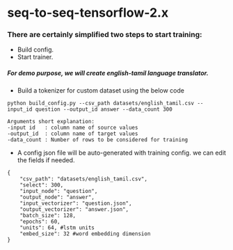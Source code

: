 # seq-to-seq-tensorflow-2.x
### There are certainly simplified two steps to start training:
* Build config.
* Start trainer.

##### For demo purpose, we will create english-tamil language translator. 

* Build a tokenizer for custom dataset using the below code
```
python build_config.py --csv_path datasets/english_tamil.csv --input_id question --output_id answer --data_count 300

Arguments short explanation:
-input id   : column name of source values
-output_id  : column name of target values
-data_count : Number of rows to be considered for training

```
* A config json file will be auto-generated with training config. we can edit the fields if needed.
```
{
    "csv_path": "datasets/english_tamil.csv",
    "select": 300,
    "input_node": "question",
    "output_node": "answer",
    "input_vectorizer": "question.json",
    "output_vectorizer": "answer.json",
    "batch_size": 128,
    "epochs": 60, 
    "units": 64, #lstm units
    "embed_size": 32 #word embedding dimension
}
```
